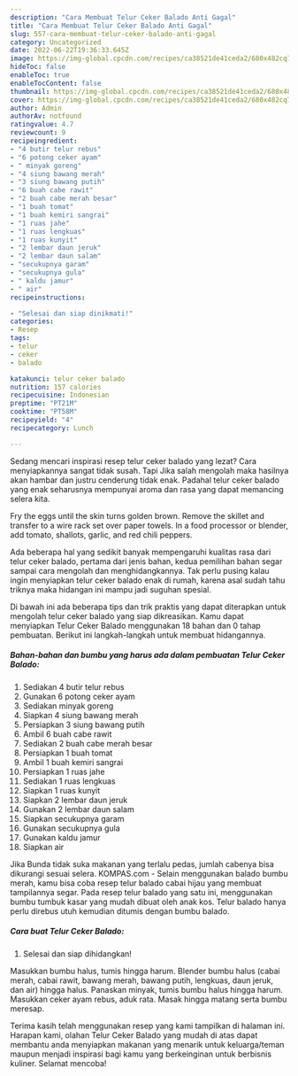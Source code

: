 ```yaml
---
description: "Cara Membuat Telur Ceker Balado Anti Gagal"
title: "Cara Membuat Telur Ceker Balado Anti Gagal"
slug: 557-cara-membuat-telur-ceker-balado-anti-gagal
category: Uncategorized
date: 2022-06-22T19:36:33.645Z
image: https://img-global.cpcdn.com/recipes/ca38521de41ceda2/680x482cq70/telur-ceker-balado-foto-resep-utama.jpg
hideToc: false
enableToc: true
enableTocContent: false
thumbnail: https://img-global.cpcdn.com/recipes/ca38521de41ceda2/680x482cq70/telur-ceker-balado-foto-resep-utama.jpg
cover: https://img-global.cpcdn.com/recipes/ca38521de41ceda2/680x482cq70/telur-ceker-balado-foto-resep-utama.jpg
author: Admin
authorAv: notfound
ratingvalue: 4.7
reviewcount: 9
recipeingredient:
- "4 butir telur rebus"
- "6 potong ceker ayam"
- " minyak goreng"
- "4 siung bawang merah"
- "3 siung bawang putih"
- "6 buah cabe rawit"
- "2 buah cabe merah besar"
- "1 buah tomat"
- "1 buah kemiri sangrai"
- "1 ruas jahe"
- "1 ruas lengkuas"
- "1 ruas kunyit"
- "2 lembar daun jeruk"
- "2 lembar daun salam"
- "secukupnya garam"
- "secukupnya gula"
- " kaldu jamur"
- " air"
recipeinstructions:

- "Selesai dan siap dinikmati!"
categories:
- Resep
tags:
- telur
- ceker
- balado

katakunci: telur ceker balado 
nutrition: 157 calories
recipecuisine: Indonesian
preptime: "PT21M"
cooktime: "PT58M"
recipeyield: "4"
recipecategory: Lunch

---
```



Sedang mencari inspirasi resep telur ceker balado yang lezat? Cara menyiapkannya sangat tidak susah. Tapi Jika salah mengolah maka hasilnya akan hambar dan justru cenderung tidak enak. Padahal telur ceker balado yang enak seharusnya mempunyai aroma dan rasa yang dapat memancing selera kita.


Fry the eggs until the skin turns golden brown. Remove the skillet and transfer to a wire rack set over paper towels. In a food processor or blender, add tomato, shallots, garlic, and red chili peppers.

Ada beberapa hal yang sedikit banyak mempengaruhi kualitas rasa dari telur ceker balado, pertama dari jenis bahan, kedua pemilihan bahan segar sampai cara mengolah dan menghidangkannya. Tak perlu pusing kalau ingin menyiapkan telur ceker balado enak di rumah, karena asal sudah tahu triknya maka hidangan ini mampu jadi suguhan spesial.


Di bawah ini ada beberapa tips dan trik praktis yang dapat diterapkan untuk mengolah telur ceker balado yang siap dikreasikan. Kamu dapat menyiapkan Telur Ceker Balado menggunakan 18 bahan dan 0 tahap pembuatan. Berikut ini langkah-langkah untuk membuat hidangannya.

<!--inarticleads1-->

##### Bahan-bahan dan bumbu yang harus ada dalam pembuatan Telur Ceker Balado:

1. Sediakan 4 butir telur rebus
1. Gunakan 6 potong ceker ayam
1. Sediakan  minyak goreng
1. Siapkan 4 siung bawang merah
1. Persiapkan 3 siung bawang putih
1. Ambil 6 buah cabe rawit
1. Sediakan 2 buah cabe merah besar
1. Persiapkan 1 buah tomat
1. Ambil 1 buah kemiri sangrai
1. Persiapkan 1 ruas jahe
1. Sediakan 1 ruas lengkuas
1. Siapkan 1 ruas kunyit
1. Siapkan 2 lembar daun jeruk
1. Gunakan 2 lembar daun salam
1. Siapkan secukupnya garam
1. Gunakan secukupnya gula
1. Gunakan  kaldu jamur
1. Siapkan  air


Jika Bunda tidak suka makanan yang terlalu pedas, jumlah cabenya bisa dikurangi sesuai selera. KOMPAS.com - Selain menggunakan balado bumbu merah, kamu bisa coba resep telur balado cabai hijau yang membuat tampilannya segar. Pada resep telur balado yang satu ini, menggunakan bumbu tumbuk kasar yang mudah dibuat oleh anak kos. Telur balado hanya perlu direbus utuh kemudian ditumis dengan bumbu balado. 

<!--inarticleads2-->

##### Cara buat Telur Ceker Balado:


1. Selesai dan siap dihidangkan!

Masukkan bumbu halus, tumis hingga harum. Blender bumbu halus (cabai merah, cabai rawit, bawang merah, bawang putih, lengkuas, daun jeruk, dan air) hingga halus. Panaskan minyak, tumis bumbu halus hingga harum. Masukkan ceker ayam rebus, aduk rata. Masak hingga matang serta bumbu meresap. 

Terima kasih telah menggunakan resep yang kami tampilkan di halaman ini. Harapan kami, olahan Telur Ceker Balado yang mudah di atas dapat membantu anda menyiapkan makanan yang menarik untuk keluarga/teman maupun menjadi inspirasi bagi kamu yang berkeinginan untuk berbisnis kuliner. Selamat mencoba!
